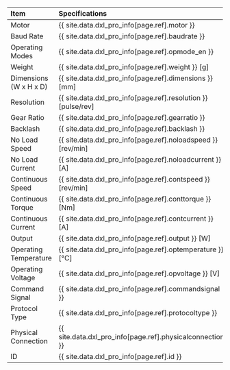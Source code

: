 
| Item                   | Specifications                                            |
|:-----------------------|:----------------------------------------------------------|
| Motor                  | {{ site.data.dxl_pro_info[page.ref].motor }}                  |
| Baud Rate              | {{ site.data.dxl_pro_info[page.ref].baudrate }}               |
| Operating Modes        | {{ site.data.dxl_pro_info[page.ref].opmode_en }}              |
| Weight                 | {{ site.data.dxl_pro_info[page.ref].weight }} [g]             |
| Dimensions (W x H x D) | {{ site.data.dxl_pro_info[page.ref].dimensions }} [mm]        |
| Resolution             | {{ site.data.dxl_pro_info[page.ref].resolution }} [pulse/rev] |
| Gear Ratio             | {{ site.data.dxl_pro_info[page.ref].gearratio }}              |
| Backlash               | {{ site.data.dxl_pro_info[page.ref].backlash }}               |
| No Load Speed          | {{ site.data.dxl_pro_info[page.ref].noloadspeed }} [rev/min]  |
| No Load Current        | {{ site.data.dxl_pro_info[page.ref].noloadcurrent }} [A]      |
| Continuous Speed       | {{ site.data.dxl_pro_info[page.ref].contspeed }} [rev/min]    |
| Continuous Torque      | {{ site.data.dxl_pro_info[page.ref].conttorque }} [Nm]        |
| Continuous Current     | {{ site.data.dxl_pro_info[page.ref].contcurrent }} [A]        |
| Output                 | {{ site.data.dxl_pro_info[page.ref].output }} [W]             |
| Operating Temperature  | {{ site.data.dxl_pro_info[page.ref].optemperature }} [&deg;C] |
| Operating Voltage      | {{ site.data.dxl_pro_info[page.ref].opvoltage }} [V]          |
| Command Signal         | {{ site.data.dxl_pro_info[page.ref].commandsignal }}          |
| Protocol Type          | {{ site.data.dxl_pro_info[page.ref].protocoltype }}           |
| Physical Connection    | {{ site.data.dxl_pro_info[page.ref].physicalconnection }}     |
| ID                     | {{ site.data.dxl_pro_info[page.ref].id }}                     |

